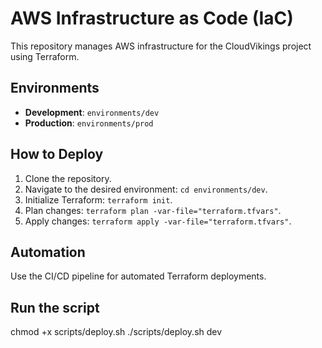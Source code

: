 # AWS Infrastructure as Code (IaC)
This repository manages AWS infrastructure for the CloudVikings project using Terraform.

## Environments
- **Development**: `environments/dev`
- **Production**: `environments/prod`

## How to Deploy
1. Clone the repository.
2. Navigate to the desired environment: `cd environments/dev`.
3. Initialize Terraform: `terraform init`.
4. Plan changes: `terraform plan -var-file="terraform.tfvars"`.
5. Apply changes: `terraform apply -var-file="terraform.tfvars"`.

## Automation
Use the CI/CD pipeline for automated Terraform deployments.


## Run the script
chmod +x scripts/deploy.sh
./scripts/deploy.sh dev
